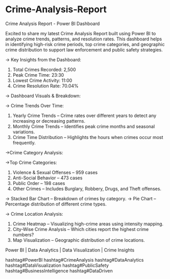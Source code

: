 # Crime-Analysis-Report

Crime Analysis Report - Power BI Dashboard

Excited to share my latest Crime Analysis Report built using Power BI to analyze crime trends, patterns, and resolution rates. This dashboard helps in identifying high-risk crime periods, top crime categories, and geographic crime distribution to support law enforcement and public safety strategies.

-> Key Insights from the Dashboard:

1. Total Crimes Recorded: 2,500
2. Peak Crime Time: 23:30 
3. Lowest Crime Activity: 11:00 
4. Crime Resolution Rate: 70.04%

-> Dashboard Visuals & Breakdown:

-> Crime Trends Over Time:

1. Yearly Crime Trends – Crime rates over different years to detect any increasing or decreasing patterns.
2. Monthly Crime Trends – Identifies peak crime months and seasonal variations.
3. Crime Time Distribution – Highlights the hours when crimes occur most frequently.

->Crime Category Analysis:

->Top Crime Categories:

1. Violence & Sexual Offenses – 959 cases
2. Anti-Social Behavior – 473 cases
3. Public Order – 198 cases
4. Other Crimes – Includes Burglary, Robbery, Drugs, and Theft offenses.

-> Stacked Bar Chart – Breakdown of crimes by category.
-> Pie Chart – Percentage distribution of different crime types.

-> Crime Location Analysis:
1. Crime Heatmap – Visualizing high-crime areas using intensity mapping.
2. City-Wise Crime Analysis – Which cities report the highest crime numbers?
3. Map Visualization – Geographic distribution of crime locations.

 Power BI | Data Analytics | Data Visualization | Crime Insights

hashtag#PowerBI hashtag#CrimeAnalysis hashtag#DataAnalytics hashtag#DataVisualization hashtag#PublicSafety hashtag#BusinessIntelligence hashtag#DataDriven
